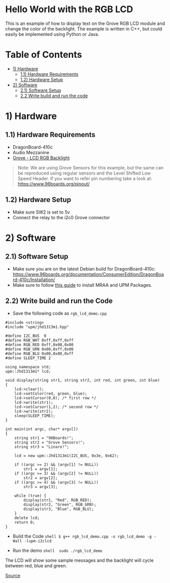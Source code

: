 # Hello World with the RGB LCD
This is an example of how to display text on the Grove RGB LCD module and change the color of the backlight. The example is written in C++, but could easily be implemented using Python or Java.

# Table of Contents
- [1) Hardware](#1-hardware)
  - [1.1) Hardware Requirements](#11-hardware-requirements)
  - [1.2) Hardware Setup](#12-hardware-setup)
- [2) Software](#2-software)
  - [2.1) Software Setup](#21-software-setup)
  - [2.2 Write build and run the code](#22-write-build-and-run-the-code)

# 1) Hardware

## 1.1) Hardware Requirements
- DragonBoard-410c
- Audio Mezzanine
- [Grove - LCD RGB Backlight](http://wiki.seeed.cc/Grove-LCD_RGB_Backlight/)

> Note: We are using Grove Sensors for this example, but the same can be reproduced using regular sensors and the Level Shifted Low Speed Header.  If you want to refer pin numbering take a look at: https://www.96boards.org/pinout/

## 1.2) Hardware Setup
- Make sure SW2 is set to 5v
- Connect the relay to the i2c0 Grove connector

# 2) Software

## 2.1) Software Setup
- Make sure you are on the latest Debian build for DragonBoard-410c: https://www.96boards.org/documentation/ConsumerEdition/DragonBoard-410c/Installation/
- Make sure to follow [this guide](https://www.96boards.org/blog/install-96boardgpio-libsoc-libmraa-new-image/) to install MRAA and UPM Packages.

## 2.2) Write build and run the Code
- Save the following code as ```rgb_lcd_demo.cpp```

```shell
#include <string>
#include "upm/jhd1313m1.hpp"

#define I2C_BUS  0
#define RGB_WHT 0xff,0xff,0xff
#define RGB_RED 0xff,0x00,0x00
#define RGB_GRN 0x00,0xff,0x00
#define RGB_BLU 0x00,0x00,0xff
#define SLEEP_TIME 2

using namespace std;
upm::Jhd1313m1* lcd;

void display(string str1, string str2, int red, int green, int blue)
{
	lcd->clear();
	lcd->setColor(red, green, blue);
	lcd->setCursor(0,0); /* first row */
	lcd->write(str1);
	lcd->setCursor(1,2); /* second row */
	lcd->write(str2);
	sleep(SLEEP_TIME);
}

int main(int argc, char* argv[])
{
	string str1 = "96Boards!";
	string str2 = "Grove Sensors!";
	string str3 = "Linaro!";

	lcd = new upm::Jhd1313m1(I2C_BUS, 0x3e, 0x62);

	if ((argc >= 2) && (argv[1] != NULL))
		str1 = argv[1];
	if ((argc >= 3) && (argv[2] != NULL))
		str2 = argv[2];
	if ((argc >= 4) && (argv[3] != NULL))
		str3 = argv[3];

	while (true) {
		display(str1, "Red", RGB_RED);
		display(str2, "Green", RGB_GRN);
		display(str3, "Blue", RGB_BLU);
	}
	delete lcd;
	return 0;
}
```
- Build the Code
```shell $ g++ rgb_lcd_demo.cpp -o rgb_lcd_demo -g -Wall -lupm-i2clcd```

- Run the demo
```shell  sudo ./rgb_lcd_demo```

The LCD will show some sample messages and the backlight will cycle between red, blue and green.

[Source](https://github.com/96boards/documentation/tree/master/mezzanine/sensors-mezzanine#example-project---hello-world-with-the-rgb-lcd)
